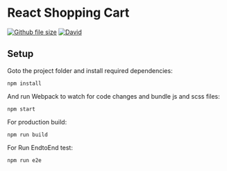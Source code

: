 # React Shopping Cart



[![Github file size](https://img.shields.io/github/size/webcaetano/craft/build/phaser-craft.min.js.svg)](https://github.com/sivadass/react-shopping-cart) [![David](https://img.shields.io/david/expressjs/express.svg)](https://github.com/sivadass/react-shopping-cart)


## Setup

Goto the project folder and install required dependencies:

```
npm install
```

And run Webpack to watch for code changes and bundle js and scss files:

```
npm start
```


For production build:

```
npm run build
```

For Run EndtoEnd test:
```
npm run e2e
```
